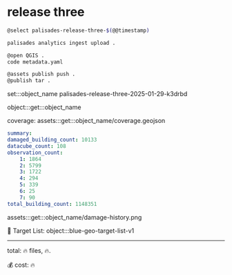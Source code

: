 # release three

```bash
@select palisades-release-three-$(@@timestamp)

palisades analytics ingest upload .

@open QGIS .
code metadata.yaml

@assets publish push .
@publish tar .
```

set:::object_name palisades-release-three-2025-01-29-k3drbd

object:::get:::object_name

coverage: assets:::get:::object_name/coverage.geojson

```yaml
summary:
damaged_building_count: 10133
datacube_count: 108
observation_count:
    1: 1864
    2: 5799
    3: 1722
    4: 294
    5: 339
    6: 25
    7: 90
total_building_count: 1148351
```

assets:::get:::object_name/damage-history.png

🎯 Target List: object:::blue-geo-target-list-v1

---

total: 🔥 files, 🔥.

💰 cost: 🔥